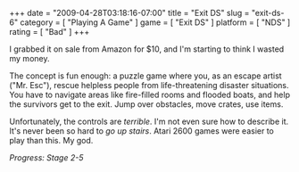+++
date = "2009-04-28T03:18:16-07:00"
title = "Exit DS"
slug = "exit-ds-6"
category = [ "Playing A Game" ]
game = [ "Exit DS" ]
platform = [ "NDS" ]
rating = [ "Bad" ]
+++

I grabbed it on sale from Amazon for $10, and I'm starting to think I wasted my money.

The concept is fun enough: a puzzle game where you, as an escape artist ("Mr. Esc"), rescue helpless people from life-threatening disaster situations.  You have to navigate areas like fire-filled rooms and flooded boats, and help the survivors get to the exit.  Jump over obstacles, move crates, use items.

Unfortunately, the controls are <i>terrible</i>.  I'm not even sure how to describe it.  It's never been so hard to <i>go up stairs</i>.  Atari 2600 games were easier to play than this.  My god.

<i>Progress: Stage 2-5</i>